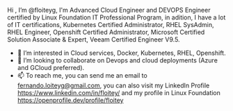 Hi , I’m @floiteyg, I'm Advanced Cloud Engineer and DEVOPS Engineer certified by Linux Foundation IT Professional Program, in adition, I have a lot of IT certifications, Kubernetes Certified Administrator, RHEL SysAdmin, RHEL Engineer, Openshift Certified Administrator, Microsoft Certified Solution Associate & Expert, Veeam Certified Engineer V9.5. 
- 👀 I’m interested in Cloud services, Docker, Kubernetes, RHEL, Openshift.
- 💞️ I’m looking to collaborate on Devops and cloud deployments (Azure and GCloud preferred).
- 📫 To reach me, you can send me an email to fernando.loiteyg@gmail.com, you can also visit my LinkedIn Profile https://www.linkedin.com/in/floitey/ and my profile in Linux Foundation https://openprofile.dev/profile/floitey


<!---
floiteyg/floiteyg is a ✨ special ✨ repository because its `README.md` (this file) appears on your GitHub profile.
You can click the Preview link to take a look at your changes.
--->
